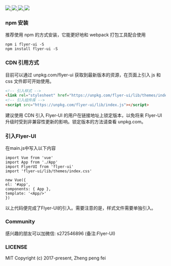  
 <div style='text-align:center'>
 </div>
 <div>
  <a href="https://www.npmjs.com/package/flyer-ui">
    <img src="https://img.shields.io/npm/v/flyer-ui.svg">
  </a>
  <a href="http://img.badgesize.io/https://unpkg.com/flyer-ui/lib/index.js?compression=gzip&label=gzip%20size:%20JS">
    <img src="http://img.badgesize.io/https://unpkg.com/flyer-ui/lib/index.js?compression=gzip&label=gzip%20size:%20JS">
  </a>
  <a href="http://img.badgesize.io/https://unpkg.com/flyer-ui/lib/themes/index.css?compression=gzip&label=gzip%20size:%20CSS">
    <img src="http://img.badgesize.io/https://unpkg.com/flyer-ui/lib/themes/index.css?compression=gzip&label=gzip%20size:%20CSS">
  </a>
  <a href="LICENSE">
    <img src="https://img.shields.io/badge/License-MIT-yellow.svg">
  </a>
</div>

### npm 安装

推荐使用 npm 的方式安装，它能更好地和 webpack 打包工具配合使用

```JS
npm i flyer-ui -S 
npm install flyer-ui -S
```
### CDN 引用方式

目前可以通过 unpkg.com/flyer-ui
 获取到最新版本的资源，在页面上引入 js 和 css 文件即可开始使用。


```HTML
<!-- 引入样式 -->
<link rel="stylesheet" href="https://unpkg.com/flyer-ui/lib/themes/index.css"> 
<!-- 引入组件库 --> 
<script src="https://unpkg.com/flyer-ui/lib/index.js"></script>
```
建议使用 CDN 引入 Flyer-UI 的用户在链接地址上锁定版本，以免将来 Flyer-UI 升级时受到非兼容性更新的影响。锁定版本的方法请查看 unpkg.com。

### 引入Flyer-UI

在main.js中写入以下内容

```VUE
import Vue from 'vue'
import App from './App'
import FlyerUI from 'flyer-ui'
import 'flyer-ui/lib/themes/index.css'

new Vue({
el: '#app',
components: { App },
template: '<App/>'
})

```
以上代码便完成了Flyer-UI的引入。需要注意的是，样式文件需要单独引入。

### Community
感兴趣的朋友可以加微信: s272546896 (备注:Flyer-UI)

### LICENSE
MIT
Copyright (c) 2017-present, Zheng peng fei